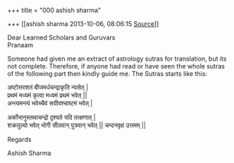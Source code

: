 +++
title = "000 ashish sharma"

+++
[[ashish sharma	2013-10-06, 08:06:15 [Source](https://groups.google.com/g/samskrita/c/VVOLDLqwBC4)]]



Dear Learned Scholars and Guruvars  
Pranaam  
  
Someone had given me an extract of astrology sutras for translation, but its not complete. Therefore, if anyone had read or have seen the whole sutras of the following part then kindly guide me. The Sutras starts like this:  
  
  
अष्टोत्तरशतं बीजमर्धचन्द्राकृति न्यसेत् \|  
प्रथमं मध्यमं कृत्वा मध्यमं प्रथमं भवेत् \|\|  
अन्त्यमन्त्यं भवेच्चैवं सग्रीवश्चाष्टमं भवेत् \|  
  
अर्कोभानुस्तथाचन्द्रो दृश्यते यदि तत्क्षणात् \|  
शक्रतुल्यो भवेत् भोगी सीतवान् पुत्रवान् भवेत् \|\| चन्दनवृक्षं उत्तमम् \|\|  
  
  
Regards  
  
Ashish Sharma  
  
  

